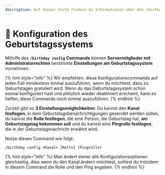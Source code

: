 ```yaml
---
description: Auf dieser Seite findest du Informationen über den /birthday config Command.
---
```


# 🔧 Konfiguration des Geburtstagssystems

Mithilfe des **`/birthday config` Commands** können **Servermitglieder mit Administratorrechten** bestimmte **Einstellungen am Geburtstagssystem** vornehmen.

{% hint style="info" %}
Wir empfehlen, diese Konfigurationscommands auf jeden Fall mindestens einmal auszuführen, wenn du möchtest, dass zu Geburtstagen gratuliert wird. Wenn du das Geburtstagssystem schon einmal konfiguriert hast und plötzlich wieder deaktiviert erscheint, kann es helfen, diese Commands noch einmal auszuführen.
{% endhint %}

Zurzeit gibt es **3 Einstellungsmöglichkeiten**: Du kannst den **Kanal festlegen**, in dem Geburtstagsbenachrichtigungen gesendet werden sollen, du kannst die **Rolle festlegen**, die eine Person, die Geburtstag hat, **am Geburtstagstag bekommen soll** und du kannst eine **Pingrolle festlegen**, die in der Geburtstagsnachricht erwähnt wird.

Nutze diesen Command wie folgt:

```
/birthday config <Kanal> [Rolle] [Pingrolle]
```

{% hint style="info" %}
Man ändert immer alle Konfigurationsoptionen gleichzeitig. Also wenn du den Kanal ändern möchtest, solltest du trotzdem in diesem Command die Rolle und den Ping angeben.
{% endhint %}
